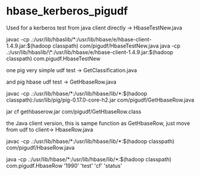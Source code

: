 # hbase_kerberos_pigudf

Used for a kerberos test from java client directly -> HbaseTestNew.java



javac -cp .:/usr/lib/hbaslib/\*:/usr/lib/hbase/e/hbase-client-1.4.9.jar:$(hadoop classpath) com/pigudf/HbaseTestNew.java
java -cp .:/usr/lib/hbaslib/\*:/usr/lib/hbase/e/hbase-client-1.4.9.jar:$(hadoop classpath) com.pigudf.HbaseTestNew

one pig very simple udf test -> GetClassification.java


and pig hbase udf test -> GetHbaseRow.java


javac -cp .:/usr/lib/hbase/\*:/usr/lib/hbase/lib/\*:$(hadoop classpath):/usr/lib/pig/pig-0.17.0-core-h2.jar com/pigudf/GetHbaseRow.java

jar cf gethbaserow.jar com/pigudf/GetHbaseRow.class



the Java client version, this is sampe function as GetHbaseRow, just move from udf to client-> HbaseRow.java

javac -cp .:/usr/lib/hbase/\*:/usr/lib/hbase/lib/\*:$(hadoop classpath) com/pigudf/HbaseRow.java

java -cp .:/usr/lib/hbase/\*:/usr/lib/hbase/lib/\*:$(hadoop classpath) com.pigudf.HbaseRow '1990' 'test' 'cf' 'status'
